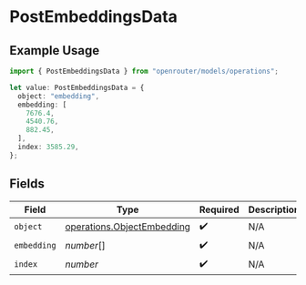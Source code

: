 # PostEmbeddingsData

## Example Usage

```typescript
import { PostEmbeddingsData } from "openrouter/models/operations";

let value: PostEmbeddingsData = {
  object: "embedding",
  embedding: [
    7676.4,
    4540.76,
    882.45,
  ],
  index: 3585.29,
};
```

## Fields

| Field                                                                    | Type                                                                     | Required                                                                 | Description                                                              |
| ------------------------------------------------------------------------ | ------------------------------------------------------------------------ | ------------------------------------------------------------------------ | ------------------------------------------------------------------------ |
| `object`                                                                 | [operations.ObjectEmbedding](../../models/operations/objectembedding.md) | :heavy_check_mark:                                                       | N/A                                                                      |
| `embedding`                                                              | *number*[]                                                               | :heavy_check_mark:                                                       | N/A                                                                      |
| `index`                                                                  | *number*                                                                 | :heavy_check_mark:                                                       | N/A                                                                      |